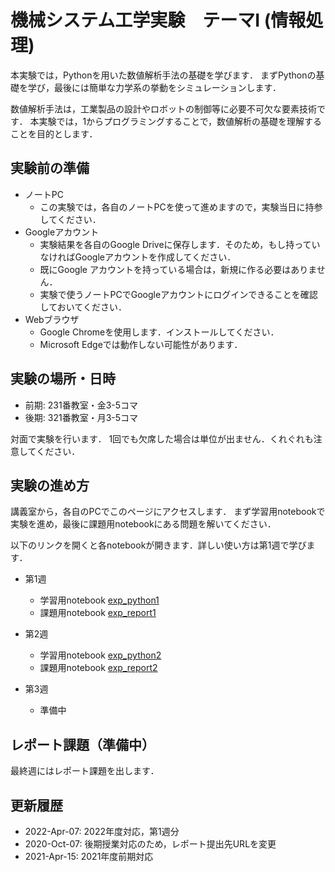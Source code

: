 # 機械システム工学実験　テーマI (情報処理)


本実験では，Pythonを用いた数値解析手法の基礎を学びます．
まずPythonの基礎を学び，最後には簡単な力学系の挙動をシミュレーションします．

数値解析手法は，工業製品の設計やロボットの制御等に必要不可欠な要素技術です．
本実験では，1からプログラミングすることで，数値解析の基礎を理解することを目的とします．


## 実験前の準備

- ノートPC
    - この実験では，各自のノートPCを使って進めますので，実験当日に持参してください．
- Googleアカウント
    - 実験結果を各自のGoogle Driveに保存します．そのため，もし持っていなければGoogleアカウントを作成してください．
    - 既にGoogle アカウントを持っている場合は，新規に作る必要はありません．
    - 実験で使うノートPCでGoogleアカウントにログインできることを確認しておいてください．
- Webブラウザ
    - Google Chromeを使用します．インストールしてください．
    - Microsoft Edgeでは動作しない可能性があります．


## 実験の場所・日時

- 前期: 231番教室・金3-5コマ
- 後期: 321番教室・月3-5コマ

対面で実験を行います．
1回でも欠席した場合は単位が出ません．くれぐれも注意してください．


## 実験の進め方

講義室から，各自のPCでこのページにアクセスします．
まず学習用notebookで実験を進め，最後に課題用notebookにある問題を解いてください．

以下のリンクを開くと各notebookが開きます．詳しい使い方は第1週で学びます．

- 第1週
    - 学習用notebook [exp_python1](https://colab.research.google.com/github/yyamnk/numerical-methods-py3/blob/master/exp_python1.ipynb)
    - 課題用notebook [exp_report1](https://colab.research.google.com/github/yyamnk/numerical-methods-py3/blob/master/exp_report1.ipynb)

- 第2週
    - 学習用notebook [exp_python2](https://colab.research.google.com/github/yyamnk/numerical-methods-py3/blob/master/exp_python2.ipynb)
    - 課題用notebook [exp_report2](https://colab.research.google.com/github/yyamnk/numerical-methods-py3/blob/master/exp_report2.ipynb)
- 第3週
    - 準備中


## レポート課題（準備中）

最終週にはレポート課題を出します．


## 更新履歴

- 2022-Apr-07: 2022年度対応，第1週分
- 2020-Oct-07: 後期授業対応のため，レポート提出先URLを変更
- 2021-Apr-15: 2021年度前期対応
